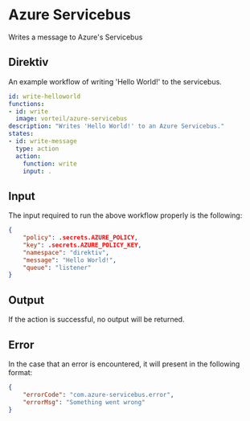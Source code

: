 # Azure Servicebus

Writes a message to Azure's Servicebus

## Direktiv

An example workflow of writing 'Hello World!' to the servicebus.

```yaml
id: write-helloworld
functions:
- id: write
  image: vorteil/azure-servicebus
description: "Writes 'Hello World!' to an Azure Servicebus."
states:
- id: write-message
  type: action
  action:
    function: write
    input: .
```

## Input

The input required to run the above workflow properly is the following:

```json
{
    "policy": .secrets.AZURE_POLICY,
    "key": .secrets.AZURE_POLICY_KEY,
    "namespace": "direktiv",
    "message": "Hello World!",
    "queue": "listener"
}
```

## Output

If the action is successful, no output will be returned.

## Error

In the case that an error is encountered, it will present in the following format:

```json
{
    "errorCode": "com.azure-servicebus.error",
    "errorMsg": "Something went wrong"
}
```